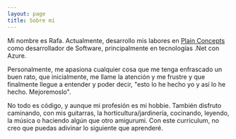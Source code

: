 ```yaml
---
layout: page
title: Sobre mí
---
```


Mi nombre es Rafa. Actualmente, desarrollo mis labores en [Plain Concepts](http://www.plainconcepts.com/ "Plain Concepts") como desarrollador de Software, principalmente en tecnologías .Net con Azure. 

Personalmente, me apasiona cualquier cosa que me tenga enfrascado un buen rato, que inicialmente, me llame la atención y me frustre y que finalmente llegue a entender y poder decir, "esto lo he hecho yo y así lo he hecho. Mejoremoslo". 

No todo es código, y aunque mi profesión es mi hobbie. También disfruto caminando, con mis guitarras, la horticultura/jardinería, cocinando, leyendo, la música o haciendo algún que otro amigurumi. Con este curriculum, no creo que puedas adivinar lo siguiente que aprenderé. 


